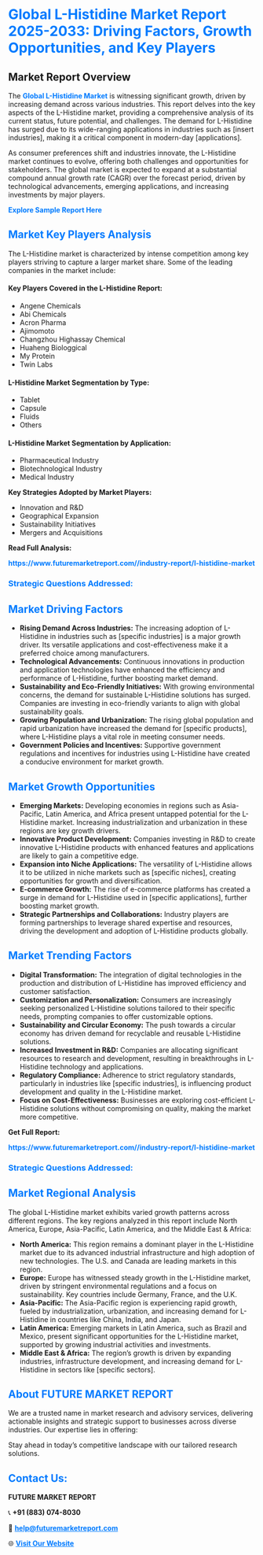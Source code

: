 <h1 style="color: #007BFF;">Global L-Histidine Market Report 2025-2033: Driving Factors, Growth Opportunities, and Key Players</h1>

<section id="overview">
<h2>Market Report Overview</h2>
<p>The <a href="https://www.futuremarketreport.com//industry-report/l-histidine-market" style="color: #007BFF; text-decoration: none;"><strong>Global L-Histidine Market</strong></a> is witnessing significant growth, driven by increasing demand across various industries. This report delves into the key aspects of the L-Histidine market, providing a comprehensive analysis of its current status, future potential, and challenges. The demand for L-Histidine has surged due to its wide-ranging applications in industries such as [insert industries], making it a critical component in modern-day [applications].</p>
<p>As consumer preferences shift and industries innovate, the L-Histidine market continues to evolve, offering both challenges and opportunities for stakeholders. The global market is expected to expand at a substantial compound annual growth rate (CAGR) over the forecast period, driven by technological advancements, emerging applications, and increasing investments by major players.</p>
</section>

<section id="overview">
<p><a href="https://www.futuremarketreport.com//request-sample/reportId=63597" style="color: #007BFF; text-decoration: none;"><strong>Explore Sample Report Here</strong></a></p>
</section>

<section id="key-players">
<h2 style="color: #007BFF;">Market Key Players Analysis</h2>
<p>The L-Histidine market is characterized by intense competition among key players striving to capture a larger market share. Some of the leading companies in the market include:</p>
<h4>Key Players Covered in the L-Histidine Report:</h4>
<ul><li>Angene Chemicals</li><li>Abi Chemicals</li><li>Acron Pharma</li><li>Ajimomoto</li><li>Changzhou Highassay Chemical</li><li>Huaheng Biologgical</li><li>My Protein</li><li>Twin Labs</li></ul>
<h4>L-Histidine Market Segmentation by Type:</h4>
<ul><li>Tablet</li><li>Capsule</li><li>Fluids</li><li>Others</li></ul>

<h4>L-Histidine Market Segmentation by Application:</h4>
<ul><li>Pharmaceutical Industry</li><li>Biotechnological Industry</li><li>Medical Industry</li></ul>
<p><strong>Key Strategies Adopted by Market Players:</strong></p>
<ul>
<li>Innovation and R&D</li>
<li>Geographical Expansion</li>
<li>Sustainability Initiatives</li>
<li>Mergers and Acquisitions</li>
</ul>
</section>

<section>
<p><strong>Read Full Analysis: </strong></p><a href="https://www.futuremarketreport.com//industry-report/l-histidine-market" style="color: #007BFF; text-decoration: none;"><strong>https://www.futuremarketreport.com//industry-report/l-histidine-market</strong></a>
<h3 style="color: #007BFF;">Strategic Questions Addressed:</h3>
</section>

<section id="driving-factors">
<h2 style="color: #007BFF;">Market Driving Factors</h2>
<ul>
<li><strong>Rising Demand Across Industries:</strong> The increasing adoption of L-Histidine in industries such as [specific industries] is a major growth driver. Its versatile applications and cost-effectiveness make it a preferred choice among manufacturers.</li>
<li><strong>Technological Advancements:</strong> Continuous innovations in production and application technologies have enhanced the efficiency and performance of L-Histidine, further boosting market demand.</li>
<li><strong>Sustainability and Eco-Friendly Initiatives:</strong> With growing environmental concerns, the demand for sustainable L-Histidine solutions has surged. Companies are investing in eco-friendly variants to align with global sustainability goals.</li>
<li><strong>Growing Population and Urbanization:</strong> The rising global population and rapid urbanization have increased the demand for [specific products], where L-Histidine plays a vital role in meeting consumer needs.</li>
<li><strong>Government Policies and Incentives:</strong> Supportive government regulations and incentives for industries using L-Histidine have created a conducive environment for market growth.</li>
</ul>
</section>

<section id="growth-opportunities">
<h2 style="color: #007BFF;">Market Growth Opportunities</h2>
<ul>
<li><strong>Emerging Markets:</strong> Developing economies in regions such as Asia-Pacific, Latin America, and Africa present untapped potential for the L-Histidine market. Increasing industrialization and urbanization in these regions are key growth drivers.</li>
<li><strong>Innovative Product Development:</strong> Companies investing in R&D to create innovative L-Histidine products with enhanced features and applications are likely to gain a competitive edge.</li>
<li><strong>Expansion into Niche Applications:</strong> The versatility of L-Histidine allows it to be utilized in niche markets such as [specific niches], creating opportunities for growth and diversification.</li>
<li><strong>E-commerce Growth:</strong> The rise of e-commerce platforms has created a surge in demand for L-Histidine used in [specific applications], further boosting market growth.</li>
<li><strong>Strategic Partnerships and Collaborations:</strong> Industry players are forming partnerships to leverage shared expertise and resources, driving the development and adoption of L-Histidine products globally.</li>
</ul>
</section>

<section id="trending-factors">
<h2 style="color: #007BFF;">Market Trending Factors</h2>
<ul>
<li><strong>Digital Transformation:</strong> The integration of digital technologies in the production and distribution of L-Histidine has improved efficiency and customer satisfaction.</li>
<li><strong>Customization and Personalization:</strong> Consumers are increasingly seeking personalized L-Histidine solutions tailored to their specific needs, prompting companies to offer customizable options.</li>
<li><strong>Sustainability and Circular Economy:</strong> The push towards a circular economy has driven demand for recyclable and reusable L-Histidine solutions.</li>
<li><strong>Increased Investment in R&D:</strong> Companies are allocating significant resources to research and development, resulting in breakthroughs in L-Histidine technology and applications.</li>
<li><strong>Regulatory Compliance:</strong> Adherence to strict regulatory standards, particularly in industries like [specific industries], is influencing product development and quality in the L-Histidine market.</li>
<li><strong>Focus on Cost-Effectiveness:</strong> Businesses are exploring cost-efficient L-Histidine solutions without compromising on quality, making the market more competitive.</li>
</ul>
</section>

<section>
<p><strong>Get Full Report: </strong></p><a href="https://www.futuremarketreport.com//industry-report/l-histidine-market" style="color: #007BFF; text-decoration: none;"><strong>https://www.futuremarketreport.com//industry-report/l-histidine-market</strong></a>
<h3 style="color: #007BFF;">Strategic Questions Addressed:</h3>
</section>


<section id="regional-analysis">
<h2 style="color: #007BFF;">Market Regional Analysis</h2>
<p>The global L-Histidine market exhibits varied growth patterns across different regions. The key regions analyzed in this report include North America, Europe, Asia-Pacific, Latin America, and the Middle East & Africa:</p>
<ul>
<li><strong>North America:</strong> This region remains a dominant player in the L-Histidine market due to its advanced industrial infrastructure and high adoption of new technologies. The U.S. and Canada are leading markets in this region.</li>
<li><strong>Europe:</strong> Europe has witnessed steady growth in the L-Histidine market, driven by stringent environmental regulations and a focus on sustainability. Key countries include Germany, France, and the U.K.</li>
<li><strong>Asia-Pacific:</strong> The Asia-Pacific region is experiencing rapid growth, fueled by industrialization, urbanization, and increasing demand for L-Histidine in countries like China, India, and Japan.</li>
<li><strong>Latin America:</strong> Emerging markets in Latin America, such as Brazil and Mexico, present significant opportunities for the L-Histidine market, supported by growing industrial activities and investments.</li>
<li><strong>Middle East & Africa:</strong> The region’s growth is driven by expanding industries, infrastructure development, and increasing demand for L-Histidine in sectors like [specific sectors].</li>
</ul>
</section>

<footer>
<h2 style="color: #007BFF;">About FUTURE MARKET REPORT</h2>
<p>We are a trusted name in market research and advisory services, delivering actionable insights and strategic support to businesses across diverse industries. Our expertise lies in offering:</p>

<p>Stay ahead in today’s competitive landscape with our tailored research solutions.</p>

<h2 style="color: #007BFF;">Contact Us:</h2>
<p><strong>FUTURE MARKET REPORT</strong></p>
<p>📞 <strong>+91 (883) 074-8030</strong></p>
<p>📧 <strong><a href="mailto:help@futuremarketreport.com" style="color: #007BFF;">help@futuremarketreport.com</a></strong></p>
<p>🌐 <strong><a href="https://www.futuremarketreport.com/" style="color: #007BFF;">Visit Our Website</a></strong></p>
</footer>